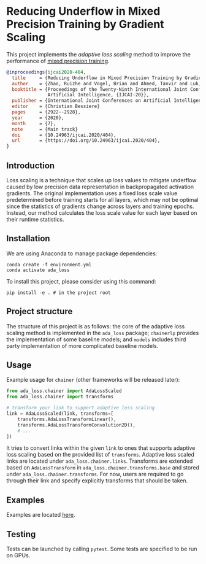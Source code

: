 # Reducing Underflow in Mixed Precision Training by Gradient Scaling

This project implements the _adaptive loss scaling_ method to improve the performance of [mixed precision training](https://docs.nvidia.com/deeplearning/sdk/mixed-precision-training/index.html).

```bibtex
@inproceedings{ijcai2020-404,
  title     = {Reducing Underflow in Mixed Precision Training by Gradient Scaling},
  author    = {Zhao, Ruizhe and Vogel, Brian and Ahmed, Tanvir and Luk, Wayne},
  booktitle = {Proceedings of the Twenty-Ninth International Joint Conference on
               Artificial Intelligence, {IJCAI-20}},
  publisher = {International Joint Conferences on Artificial Intelligence Organization},             
  editor    = {Christian Bessiere}	
  pages     = {2922--2928},
  year      = {2020},
  month     = {7},
  note      = {Main track}
  doi       = {10.24963/ijcai.2020/404},
  url       = {https://doi.org/10.24963/ijcai.2020/404},
}
```

## Introduction

Loss scaling is a technique that scales up loss values to mitigate underflow caused by low precision data representation in backpropagated activation gradients. The original implementation uses a fixed loss scale value predetermined before training starts for all layers, which may not be optimal since the statistics of gradients change across layers and training epochs. Instead, our method calculates the loss scale value for each layer based on their runtime statistics.

## Installation

We are using Anaconda to manage package dependencies:

```shell
conda create -f environment.yml
conda activate ada_loss
```

To install this project, please consider using this command:

```shell
pip install -e . # in the project root
```

## Project structure

The structure of this project is as follows: the core of the adaptive loss scaling method is implemented in the `ada_loss` package; `chainerlp` provides the implementation of some baseline models; and `models` includes third party implementation of more complicated baseline models.

## Usage

Example usage for `chainer` (other frameworks will be released later):

```python
from ada_loss.chainer import AdaLossScaled
from ada_loss.chainer import transforms

# transform your link to support adaptive loss scaling
link = AdaLossScaled(link, transforms=[
    transforms.AdaLossTransformLinear(),
    transforms.AdaLossTransformConvolution2D(),
    # ...
])
```

It tries to convert links within the given `link` to ones that supports adaptive loss scaling based on the provided list of `transforms`. Adaptive loss scaled links are located under `ada_loss.chainer.links`. Transforms are extended based on `AdaLossTransform` in `ada_loss.chainer.transforms.base` and stored under `ada_loss.chainer.transforms`. For now, users are required to go through their link and specify explicitly transforms that should be taken.

## Examples

Examples are located [here](examples/adaptive_loss_scaling).

## Testing

Tests can be launched by calling `pytest`. Some tests are specified to be run on GPUs.
